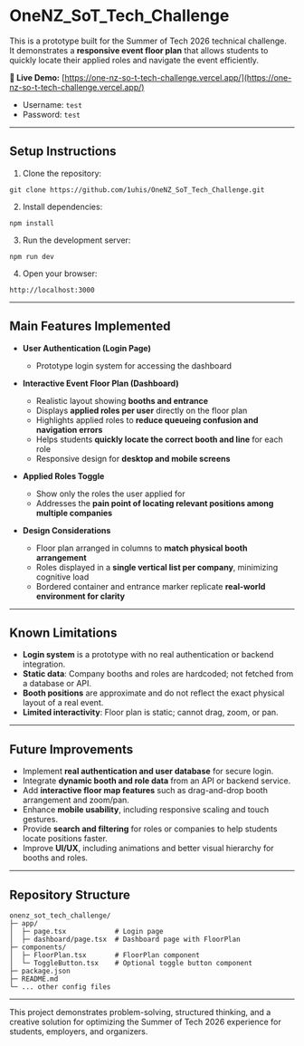 # OneNZ_SoT_Tech_Challenge

This is a prototype built for the Summer of Tech 2026 technical challenge.  
It demonstrates a **responsive event floor plan** that allows students to quickly locate their applied roles and navigate the event efficiently.

**🔗 Live Demo:** [https://one-nz-so-t-tech-challenge.vercel.app/](https://one-nz-so-t-tech-challenge.vercel.app/) 
- Username: `test`  
- Password: `test`

---

## Setup Instructions

1. Clone the repository:

```
git clone https://github.com/1uhis/OneNZ_SoT_Tech_Challenge.git
```

2. Install dependencies:

```
npm install
```

3. Run the development server:

```
npm run dev
```

4. Open your browser:

```
http://localhost:3000
```

---

## Main Features Implemented

- **User Authentication (Login Page)**
  - Prototype login system for accessing the dashboard

- **Interactive Event Floor Plan (Dashboard)**
  - Realistic layout showing **booths and entrance**
  - Displays **applied roles per user** directly on the floor plan
  - Highlights applied roles to **reduce queueing confusion and navigation errors**
  - Helps students **quickly locate the correct booth and line** for each role
  - Responsive design for **desktop and mobile screens**

- **Applied Roles Toggle**
  - Show only the roles the user applied for
  - Addresses the **pain point of locating relevant positions among multiple companies**

- **Design Considerations**
  - Floor plan arranged in columns to **match physical booth arrangement**
  - Roles displayed in a **single vertical list per company**, minimizing cognitive load
  - Bordered container and entrance marker replicate **real-world environment for clarity**

---

## Known Limitations

- **Login system** is a prototype with no real authentication or backend integration.  
- **Static data**: Company booths and roles are hardcoded; not fetched from a database or API.  
- **Booth positions** are approximate and do not reflect the exact physical layout of a real event.  
- **Limited interactivity**: Floor plan is static; cannot drag, zoom, or pan.

---

## Future Improvements

- Implement **real authentication and user database** for secure login.  
- Integrate **dynamic booth and role data** from an API or backend service.  
- Add **interactive floor map features** such as drag-and-drop booth arrangement and zoom/pan.  
- Enhance **mobile usability**, including responsive scaling and touch gestures.  
- Provide **search and filtering** for roles or companies to help students locate positions faster.  
- Improve **UI/UX**, including animations and better visual hierarchy for booths and roles.  

---

## Repository Structure

```
onenz_sot_tech_challenge/
├─ app/
│  ├─ page.tsx            # Login page
│  ├─ dashboard/page.tsx  # Dashboard page with FloorPlan
├─ components/
│  ├─ FloorPlan.tsx       # FloorPlan component
│  └─ ToggleButton.tsx    # Optional toggle button component
├─ package.json
├─ README.md
└─ ... other config files
```

---

This project demonstrates problem-solving, structured thinking, and a creative solution for optimizing the Summer of Tech 2026 experience for students, employers, and organizers.
